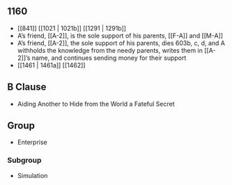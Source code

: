 ## 1160
- [[841]] [[1021 | 1021b]] [[1291 | 1291b]] 
- A’s friend, [[A-2]], is the sole support of his parents, [[F-A]] and [[M-A]]
- A’s friend, [[A-2]], the sole support of his parents, dies 603b, c, d, and A withholds the knowledge from the needy parents, writes them in [[A-2]]’s name, and continues sending money for their support
- [[1461 | 1461a]] [[1462]] 

## B Clause
- Aiding Another to Hide from the World a Fateful Secret

## Group
- Enterprise

### Subgroup
- Simulation

